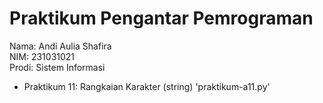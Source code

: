 # Praktikum Pengantar Pemrograman
<div> Nama: Andi Aulia Shafira </div>
<div> NIM: 231031021 </div>
<div> Prodi: Sistem Informasi </div>

* Praktikum 11: Rangkaian Karakter (string) 'praktikum-a11.py'

